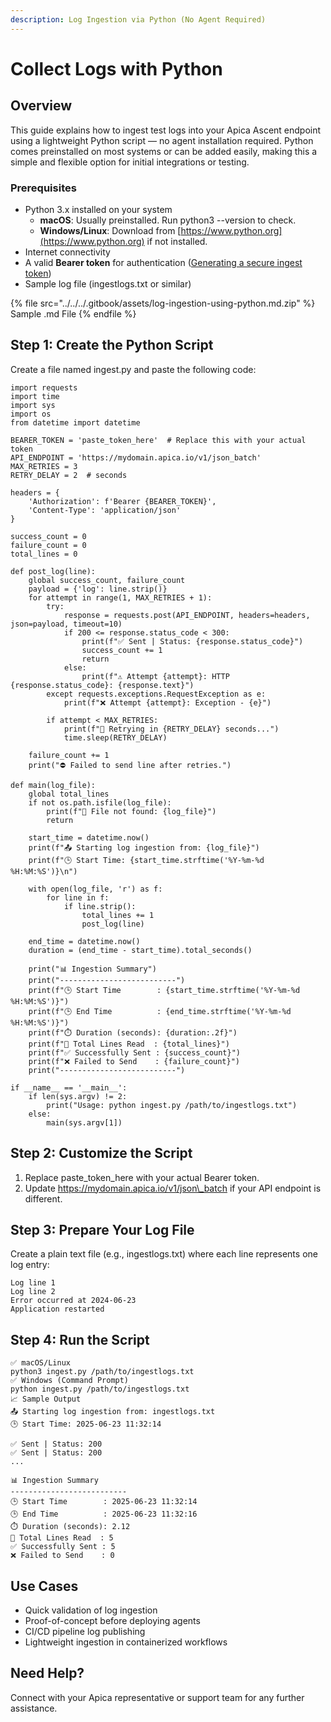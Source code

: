 ```yaml
---
description: Log Ingestion via Python (No Agent Required)
---
```


# Collect Logs with Python

## Overview

This guide explains how to ingest test logs into your Apica Ascent endpoint using a lightweight Python script — no agent installation required. Python comes preinstalled on most systems or can be added easily, making this a simple and flexible option for initial integrations or testing.

### Prerequisites

* Python 3.x installed on your system
  * **macOS**: Usually preinstalled. Run python3 --version to check.
  * **Windows/Linux**: Download from [https://www.python.org](https://www.python.org) if not installed.
* Internet connectivity
* A valid **Bearer token** for authentication ([Generating a secure ingest token](https://docs.apica.io/integrations/overview/generating-a-secure-ingest-token))
* Sample log file (ingestlogs.txt or similar)

{% file src="../../../.gitbook/assets/log-ingestion-using-python.md.zip" %}
Sample .md File
{% endfile %}

## Step 1: Create the Python Script

Create a file named ingest.py and paste the following code:

```
import requests
import time
import sys
import os
from datetime import datetime
 
BEARER_TOKEN = 'paste_token_here'  # Replace this with your actual token
API_ENDPOINT = 'https://mydomain.apica.io/v1/json_batch'
MAX_RETRIES = 3
RETRY_DELAY = 2  # seconds
 
headers = {
    'Authorization': f'Bearer {BEARER_TOKEN}',
    'Content-Type': 'application/json'
}
 
success_count = 0
failure_count = 0
total_lines = 0
 
def post_log(line):
    global success_count, failure_count
    payload = {'log': line.strip()}
    for attempt in range(1, MAX_RETRIES + 1):
        try:
            response = requests.post(API_ENDPOINT, headers=headers, json=payload, timeout=10)
            if 200 <= response.status_code < 300:
                print(f"✅ Sent | Status: {response.status_code}")
                success_count += 1
                return
            else:
                print(f"⚠️ Attempt {attempt}: HTTP {response.status_code}: {response.text}")
        except requests.exceptions.RequestException as e:
            print(f"❌ Attempt {attempt}: Exception - {e}")
       
        if attempt < MAX_RETRIES:
            print(f"🔁 Retrying in {RETRY_DELAY} seconds...")
            time.sleep(RETRY_DELAY)
 
    failure_count += 1
    print("⛔ Failed to send line after retries.")
 
def main(log_file):
    global total_lines
    if not os.path.isfile(log_file):
        print(f"🚫 File not found: {log_file}")
        return
 
    start_time = datetime.now()
    print(f"📤 Starting log ingestion from: {log_file}")
    print(f"🕒 Start Time: {start_time.strftime('%Y-%m-%d %H:%M:%S')}\n")
 
    with open(log_file, 'r') as f:
        for line in f:
            if line.strip():
                total_lines += 1
                post_log(line)
 
    end_time = datetime.now()
    duration = (end_time - start_time).total_seconds()
 
    print("📊 Ingestion Summary")
    print("--------------------------")
    print(f"🕒 Start Time        : {start_time.strftime('%Y-%m-%d %H:%M:%S')}")
    print(f"🕒 End Time          : {end_time.strftime('%Y-%m-%d %H:%M:%S')}")
    print(f"⏱️ Duration (seconds): {duration:.2f}")
    print(f"📄 Total Lines Read  : {total_lines}")
    print(f"✅ Successfully Sent : {success_count}")
    print(f"❌ Failed to Send    : {failure_count}")
    print("--------------------------")
 
if __name__ == '__main__':
    if len(sys.argv) != 2:
        print("Usage: python ingest.py /path/to/ingestlogs.txt")
    else:
        main(sys.argv[1])
```

## Step 2: Customize the Script

1. Replace paste\_token\_here with your actual Bearer token.
2. Update https://mydomain.apica.io/v1/json\_batch if your API endpoint is different.

## Step 3: Prepare Your Log File

Create a plain text file (e.g., ingestlogs.txt) where each line represents one log entry:

```
Log line 1
Log line 2
Error occurred at 2024-06-23
Application restarted
```

## Step 4: Run the Script

```
✅ macOS/Linux
python3 ingest.py /path/to/ingestlogs.txt
✅ Windows (Command Prompt)
python ingest.py /path/to/ingestlogs.txt
📈 Sample Output
📤 Starting log ingestion from: ingestlogs.txt
🕒 Start Time: 2025-06-23 11:32:14
 
✅ Sent | Status: 200
✅ Sent | Status: 200
...
 
📊 Ingestion Summary
--------------------------
🕒 Start Time        : 2025-06-23 11:32:14
🕒 End Time          : 2025-06-23 11:32:16
⏱️ Duration (seconds): 2.12
📄 Total Lines Read  : 5
✅ Successfully Sent : 5
❌ Failed to Send    : 0
```

## Use Cases

* Quick validation of log ingestion
* Proof-of-concept before deploying agents
* CI/CD pipeline log publishing
* Lightweight ingestion in containerized workflows

## Need Help?

Connect with your Apica representative or support team for any further assistance.
